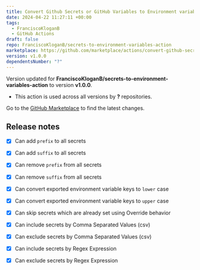 ```yaml
---
title: Convert Github Secrets or GitHub Variables to Environment variables by FranciscoKloganB
date: 2024-04-22 11:27:11 +00:00
tags:
  - FranciscoKloganB
  - GitHub Actions
draft: false
repo: FranciscoKloganB/secrets-to-environment-variables-action
marketplace: https://github.com/marketplace/actions/convert-github-secrets-or-github-variables-to-environment-variables-by-franciscokloganb
version: v1.0.0
dependentsNumber: "?"
---
```



Version updated for **FranciscoKloganB/secrets-to-environment-variables-action** to version **v1.0.0**.
- This action is used across all versions by **?** repositories.

Go to the [GitHub Marketplace](https://github.com/marketplace/actions/convert-github-secrets-or-github-variables-to-environment-variables-by-franciscokloganb) to find the latest changes.

## Release notes

- [x] Can add `prefix` to all secrets

- [x] Can add `suffix` to all secrets

- [x] Can remove `prefix` from all secrets

- [x] Can remove `suffix` from all secrets

- [x] Can convert exported environment variable keys to `lower` case

- [x] Can convert exported environment variable keys to  `upper` case

- [x] Can skip secrets which are already set using Override behavior

- [x] Can include secrets by Comma Separated Values (csv)

- [x] Can exclude secrets by Comma Separated Values (csv)

- [x] Can include secrets by Regex Expression

- [x] Can exclude secrets by Regex Expression
 
